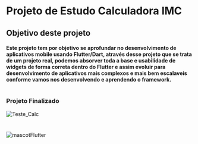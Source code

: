 # Projeto de Estudo Calculadora IMC

## Objetivo deste projeto

#### Este projeto tem por objetivo se aprofundar no desenvolvimento de aplicativos mobile usando Flutter/Dart, através desse projeto que se trata de um projeto real, podemos absorver toda a base e usabilidade de widgets de forma correta dentro do Flutter e assim evoluir para desenvolvimento de aplicativos mais complexos e mais bem escalaveis conforme vamos nos desenvolvendo e aprendendo o framework.

#

### Projeto Finalizado

![Teste_Calc](https://user-images.githubusercontent.com/41458938/157527850-d2207ae0-62d1-454d-8a10-58a896dd86b1.gif)

#

![mascotFlutter](https://user-images.githubusercontent.com/41458938/156568167-032eec92-cf6a-4cd2-9ed8-84c03872e603.jpeg)

